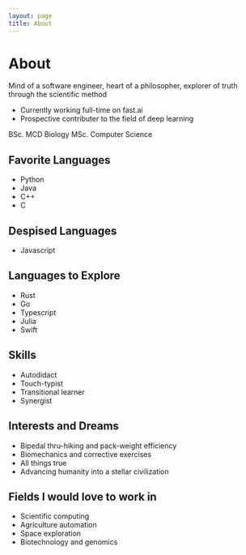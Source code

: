 ```yaml
---
layout: page
title: About
---
```

# About

Mind of a software engineer, heart of a philosopher, explorer of truth through the scientific method


* Currently working full-time on fast.ai
* Prospective contributer to the field of deep learning

BSc. MCD Biology
MSc. Computer Science  

## Favorite Languages

- Python
- Java
- C++
- C

## Despised Languages

- Javascript

## Languages to Explore

- Rust
- Go
- Typescript
- Julia
- Swift

## Skills

- Autodidact
- Touch-typist
- Transitional learner
- Synergist

## Interests and Dreams

- Bipedal thru-hiking and pack-weight efficiency
- Biomechanics and corrective exercises
- All things true
- Advancing humanity into a stellar civilization

## Fields I would love to work in

- Scientific computing
- Agriculture automation
- Space exploration 
- Biotechnology and genomics 



